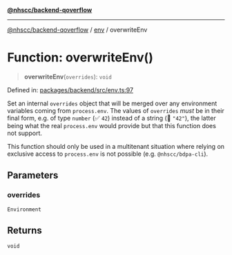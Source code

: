 [**@nhscc/backend-qoverflow**](../../README.md)

***

[@nhscc/backend-qoverflow](../../README.md) / [env](../README.md) / overwriteEnv

# Function: overwriteEnv()

> **overwriteEnv**(`overrides`): `void`

Defined in: [packages/backend/src/env.ts:97](https://github.com/nhscc/qoverflow.api.hscc.bdpa.org/blob/e58635515aaccbecfff868b37cbae9a64bb762c2/packages/backend/src/env.ts#L97)

Set an internal `overrides` object that will be merged over any environment
variables coming from `process.env`. The values of `overrides` _must_ be in
their final form, e.g. of type `number` (✅ `42`) instead of a string (🚫
`"42"`), the latter being what the real `process.env` would provide but that
this function does not support.

This function should only be used in a multitenant situation where relying on
exclusive access to `process.env` is not possible (e.g. `@nhscc/bdpa-cli`).

## Parameters

### overrides

`Environment`

## Returns

`void`

